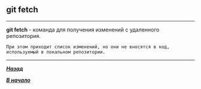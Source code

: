 ## git fetch
---

**git fetch** - команда для получения изменений с удаленного репозитория.


```=bash
При этом приходит список изменений, но они не вносятся в код, используемый в локальном репозитории.
```

---

 [***Назад***](./udsoder.md)

[***В начало***](../readme.md)








